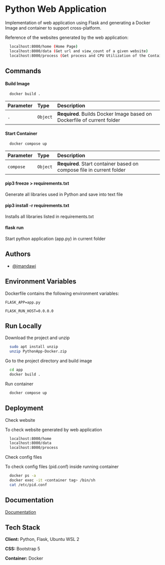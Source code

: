 # Python Web Application

Implementation of web application using Flask and generating a Docker Image and container to support cross-platform.

Reference of the websites generated by the web application:

``` bash
  localhost:8000/home (Home Page)
  localhost:8000/data (Get url and view_count of a given website)
  localhost:8000/process (Get process and CPU Utilization of the Container)
```
## Commands

#### Build Image

```http
  docker build .
```

| Parameter | Type     | Description                |
| :-------- | :------- | :------------------------- |
| `.` | `Object` | **Required**. Builds Docker Image based on Dockerfile of current folder |

#### Start Container

```http
  docker compose up
```

| Parameter | Type     | Description                       |
| :-------- | :------- | :-------------------------------- |
| `compose`      | `Object` | **Required**. Start container based on compose file in current folder |

#### pip3 freeze > requirements.txt

Generate all libraries used in Python and save into text file

#### pip3 install -r requirements.txt

Installs all libraries listed in requirements.txt 

#### flask run

Start python application (app.py) in current folder
## Authors

- [@jmandawi](https://www.linkedin.com/in/jeffandawi/)
## Environment Variables

Dockerfile contains the following environment variables:

`FLASK_APP=app.py`

`FLASK_RUN_HOST=0.0.0.0`
## Run Locally

Download the project and unzip

```bash
  sudo apt install unzip
  unzip PythonApp-Docker.zip
```

Go to the project directory and build image

```bash
  cd app
  docker build .
```

Run container

```bash
  docker compose up
```
## Deployment

Check website

To check website generated by web application

```bash
  localhost:8000/home
  localhost:8000/data
  localhost:8000/process
```

Check config files

To check config files (pid.conf) inside running container

```bash
  docker ps -a
  docker exec -it <container tag> /bin/sh
  cat /etc/pid.conf
```
## Documentation

[Documentation](https://docs.docker.com/compose/gettingstarted/)
## Tech Stack

**Client:** Python, Flask, Ubuntu WSL 2

**CSS:** Bootstrap 5

**Container:** Docker